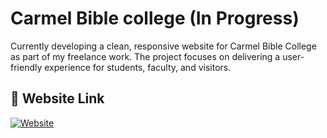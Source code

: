 
# Carmel Bible college (In Progress)

Currently developing a clean, responsive website for Carmel Bible College as part of my freelance work. The project focuses on delivering a user-friendly experience for students, faculty, and visitors.



## 🔗 Website Link
[![Website](https://img.shields.io/badge/Website-Link-000?style=for-the-badge&logo=ko-fi&logoColor=white)](https://carmelwebsite.github.io/website/)


